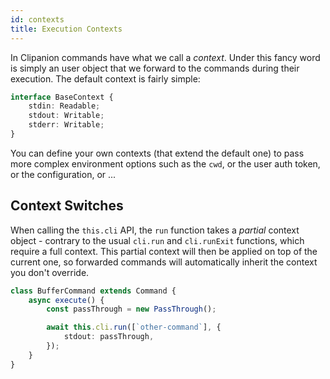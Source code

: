 ```yaml
---
id: contexts
title: Execution Contexts
---
```


In Clipanion commands have what we call a *context*. Under this fancy word is simply an user object that we forward to the commands during their execution. The default context is fairly simple:

```ts
interface BaseContext {
    stdin: Readable;
    stdout: Writable;
    stderr: Writable;
}
```

You can define your own contexts (that extend the default one) to pass more complex environment options such as the `cwd`, or the user auth token, or the configuration, or ...

## Context Switches

When calling the `this.cli` API, the `run` function takes a *partial* context object - contrary to the usual `cli.run` and `cli.runExit` functions, which require a full context. This partial context will then be applied on top of the current one, so forwarded commands will automatically inherit the context you don't override.

```ts
class BufferCommand extends Command {
    async execute() {
        const passThrough = new PassThrough();

        await this.cli.run([`other-command`], {
            stdout: passThrough,
        });
    }
}
```
